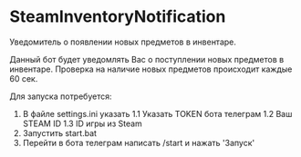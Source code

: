 # SteamInventoryNotification
Уведомитель о появлении новых предметов в инвентаре.

Данный бот будет уведомлять Вас о поступлении новых предметов в инвентаре.
Проверка на наличие новых предметов происходит каждые 60 сек.

Для запуска потребуется:
1. В файле settings.ini указать
1.1 Указать TOKEN бота телеграм
1.2 Ваш STEAM ID
1.3 ID игры из Steam
2. Запустить start.bat
3. Перейти в бота телеграм написать /start и нажать 'Запуск'

